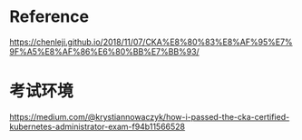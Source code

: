 

# Reference

https://chenleji.github.io/2018/11/07/CKA%E8%80%83%E8%AF%95%E7%9F%A5%E8%AF%86%E6%80%BB%E7%BB%93/




#  考试环境
https://medium.com/@krystiannowaczyk/how-i-passed-the-cka-certified-kubernetes-administrator-exam-f94b11566528


